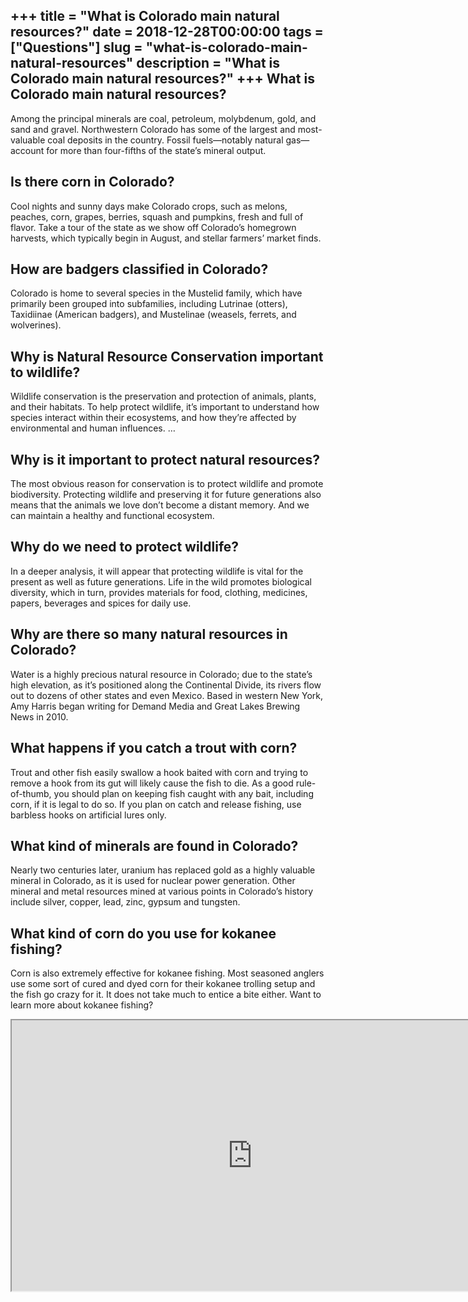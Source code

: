 +++
title = "What is Colorado main natural resources?"
date = 2018-12-28T00:00:00
tags = ["Questions"]
slug = "what-is-colorado-main-natural-resources"
description = "What is Colorado main natural resources?"
+++
What is Colorado main natural resources?
----------------------------------------

Among the principal minerals are coal, petroleum, molybdenum, gold, and sand and gravel. Northwestern Colorado has some of the largest and most-valuable coal deposits in the country. Fossil fuels—notably natural gas—account for more than four-fifths of the state’s mineral output.

Is there corn in Colorado?
--------------------------

Cool nights and sunny days make Colorado crops, such as melons, peaches, corn, grapes, berries, squash and pumpkins, fresh and full of flavor. Take a tour of the state as we show off Colorado’s homegrown harvests, which typically begin in August, and stellar farmers’ market finds.

How are badgers classified in Colorado?
---------------------------------------

Colorado is home to several species in the Mustelid family, which have primarily been grouped into subfamilies, including Lutrinae (otters), Taxidiinae (American badgers), and Mustelinae (weasels, ferrets, and wolverines).

Why is Natural Resource Conservation important to wildlife?
-----------------------------------------------------------

Wildlife conservation is the preservation and protection of animals, plants, and their habitats. To help protect wildlife, it’s important to understand how species interact within their ecosystems, and how they’re affected by environmental and human influences. …

Why is it important to protect natural resources?
-------------------------------------------------

The most obvious reason for conservation is to protect wildlife and promote biodiversity. Protecting wildlife and preserving it for future generations also means that the animals we love don’t become a distant memory. And we can maintain a healthy and functional ecosystem.

Why do we need to protect wildlife?
-----------------------------------

In a deeper analysis, it will appear that protecting wildlife is vital for the present as well as future generations. Life in the wild promotes biological diversity, which in turn, provides materials for food, clothing, medicines, papers, beverages and spices for daily use.

Why are there so many natural resources in Colorado?
----------------------------------------------------

Water is a highly precious natural resource in Colorado; due to the state’s high elevation, as it’s positioned along the Continental Divide, its rivers flow out to dozens of other states and even Mexico. Based in western New York, Amy Harris began writing for Demand Media and Great Lakes Brewing News in 2010.

What happens if you catch a trout with corn?
--------------------------------------------

Trout and other fish easily swallow a hook baited with corn and trying to remove a hook from its gut will likely cause the fish to die. As a good rule-of-thumb, you should plan on keeping fish caught with any bait, including corn, if it is legal to do so. If you plan on catch and release fishing, use barbless hooks on artificial lures only.

What kind of minerals are found in Colorado?
--------------------------------------------

Nearly two centuries later, uranium has replaced gold as a highly valuable mineral in Colorado, as it is used for nuclear power generation. Other mineral and metal resources mined at various points in Colorado’s history include silver, copper, lead, zinc, gypsum and tungsten.

What kind of corn do you use for kokanee fishing?
-------------------------------------------------

Corn is also extremely effective for kokanee fishing. Most seasoned anglers use some sort of cured and dyed corn for their kokanee trolling setup and the fish go crazy for it. It does not take much to entice a bite either. Want to learn more about kokanee fishing?

<iframe allow="accelerometer; autoplay; clipboard-write; encrypted-media; gyroscope; picture-in-picture" allowfullscreen="" class="__youtube_prefs__  epyt-is-override  no-lazyload" data-no-lazy="1" data-origheight="433" data-origwidth="770" data-skipgform_ajax_framebjll="" height="433" id="_ytid_41960" loading="lazy" src="https://www.youtube.com/embed/gJFQQp4ZJN8?enablejsapi=1&autoplay=0&cc_load_policy=0&cc_lang_pref=&iv_load_policy=1&loop=0&modestbranding=0&rel=1&fs=1&playsinline=0&autohide=2&theme=dark&color=red&controls=1&" title="YouTube player" width="770"></iframe>